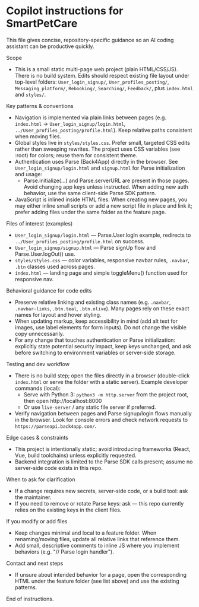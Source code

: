# Copilot instructions for SmartPetCare

This file gives concise, repository-specific guidance so an AI coding assistant can be productive quickly.

Scope
- This is a small static multi-page web project (plain HTML/CSS/JS). There is no build system. Edits should respect existing file layout under top-level folders: `User_login_signup/`, `User_profiles_posting/`, `Messaging_platform/`, `Rebooking/`, `Searching/`, `Feedback/`, plus `index.html` and `styles/`.

Key patterns & conventions
- Navigation is implemented via plain links between pages (e.g. `index.html` -> `User_login_signup/login.html`, `../User_profiles_posting/profile.html`). Keep relative paths consistent when moving files.
- Global styles live in `styles/styles.css`. Prefer small, targeted CSS edits rather than sweeping rewrites. The project uses CSS variables (see :root) for colors; reuse them for consistent theme.
- Authentication uses Parse (Back4App) directly in the browser. See `User_login_signup/login.html` and `signup.html` for Parse initialization and usage:
  - Parse.initialize(...) and Parse.serverURL are present in those pages. Avoid changing app keys unless instructed. When adding new auth behavior, use the same client-side Parse SDK pattern.
- JavaScript is inlined inside HTML files. When creating new pages, you may either inline small scripts or add a new script file in place and link it; prefer adding files under the same folder as the feature page.

Files of interest (examples)
- `User_login_signup/login.html` — Parse.User.logIn example, redirects to `../User_profiles_posting/profile.html` on success.
- `User_login_signup/signup.html` — Parse signUp flow and Parse.User.logOut() use.
- `styles/styles.css` — color variables, responsive navbar rules, `.navbar`, `.btn` classes used across pages.
- `index.html` — landing page and simple toggleMenu() function used for responsive nav.

Behavioral guidance for code edits
- Preserve relative linking and existing class names (e.g. `.navbar`, `.navbar-links`, `.btn.teal`, `.btn.olive`). Many pages rely on these exact names for layout and hover styling.
- When updating markup, keep accessibility in mind (add alt text for images, use label elements for form inputs). Do not change the visible copy unnecessarily.
- For any change that touches authentication or Parse initialization: explicitly state potential security impact, keep keys unchanged, and ask before switching to environment variables or server-side storage.

Testing and dev workflow
- There is no build step; open the files directly in a browser (double-click `index.html` or serve the folder with a static server). Example developer commands (local):
  - Serve with Python 3: `python3 -m http.server` from the project root, then open http://localhost:8000
  - Or use `live-server` / any static file server if preferred.
- Verify navigation between pages and Parse signup/login flows manually in the browser. Look for console errors and check network requests to `https://parseapi.back4app.com/`.

Edge cases & constraints
- This project is intentionally static; avoid introducing frameworks (React, Vue, build toolchains) unless explicitly requested.
- Backend integration is limited to the Parse SDK calls present; assume no server-side code exists in this repo.

When to ask for clarification
- If a change requires new secrets, server-side code, or a build tool: ask the maintainer.
- If you need to remove or rotate Parse keys: ask — this repo currently relies on the existing keys in the client files.

If you modify or add files
- Keep changes minimal and local to a feature folder. When renaming/moving files, update all relative links that reference them.
- Add small, descriptive comments to inline JS where you implement behaviors (e.g. "// Parse login handler").

Contact and next steps
- If unsure about intended behavior for a page, open the corresponding HTML under the feature folder (see list above) and use the existing patterns.

End of instructions.
